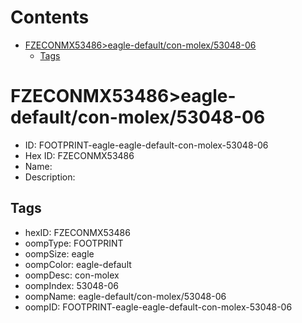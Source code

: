 



Contents
========

* [FZECONMX53486>eagle-default/con-molex/53048-06](#fzeconmx53486eagle-defaultcon-molex53048-06)
	* [Tags](#tags)

# FZECONMX53486>eagle-default/con-molex/53048-06

- ID: FOOTPRINT-eagle-eagle-default-con-molex-53048-06
- Hex ID: FZECONMX53486
- Name: 
- Description: 

## Tags

- hexID: FZECONMX53486
- oompType: FOOTPRINT
- oompSize: eagle
- oompColor: eagle-default
- oompDesc: con-molex
- oompIndex: 53048-06
- oompName: eagle-default/con-molex/53048-06
- oompID: FOOTPRINT-eagle-eagle-default-con-molex-53048-06
